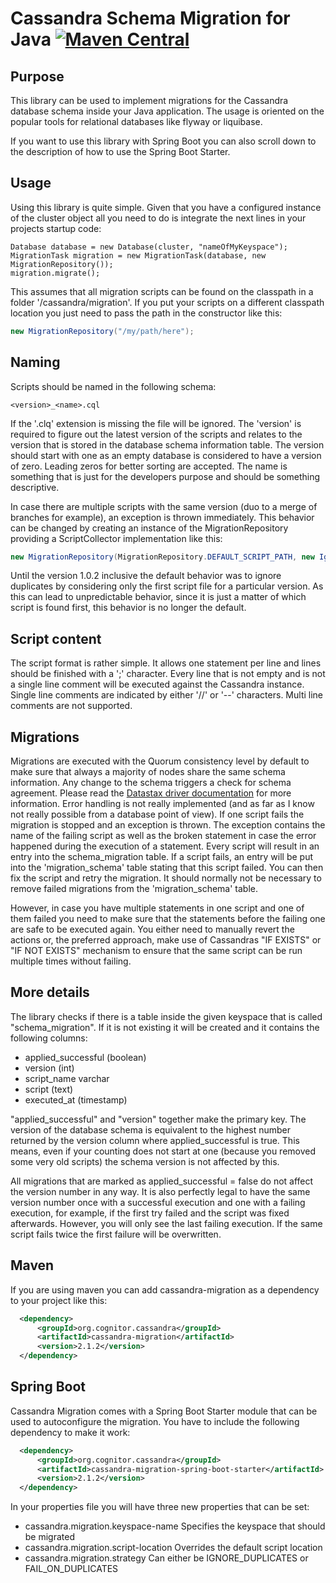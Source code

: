 # Cassandra Schema Migration for Java [![Maven Central](https://maven-badges.herokuapp.com/maven-central/org.cognitor.cassandra/cassandra-migration/badge.svg)](https://maven-badges.herokuapp.com/maven-central//org.cognitor.cassandra/cassandra-migration)

## Purpose
This library can be used to implement migrations for the Cassandra database schema inside your Java application.
The usage is oriented on the popular tools for relational databases like flyway or liquibase.

If you want to use this library with Spring Boot you can also scroll down to the description
of how to use the Spring Boot Starter.

## Usage
Using this library is quite simple. Given that you have a configured instance of the
cluster object all you need to do is integrate the next lines in your projects startup code:

```
Database database = new Database(cluster, "nameOfMyKeyspace");
MigrationTask migration = new MigrationTask(database, new MigrationRepository());
migration.migrate();
```

This assumes that all migration scripts can be found on the classpath in a folder '/cassandra/migration'.
If you put your scripts on a different classpath location you just need to pass the path in the constructor
like this:

```java
new MigrationRepository("/my/path/here");
```

## Naming
Scripts should be named in the following schema:

```
<version>_<name>.cql
```

If the '.clq' extension is missing the file will be ignored. The 'version' is required to figure out the latest
version of the scripts and relates to the version that is stored in the database schema information table.
The version should start with one as an empty database is considered to have a version of
zero. Leading zeros for better sorting are accepted.
The name is something that is just for the developers purpose and should be something descriptive.

In case there are multiple scripts with the same version (duo to a merge of branches for example),
an exception is thrown immediately. This behavior can be changed by creating an instance of the
MigrationRepository providing a ScriptCollector implementation like this:
```java
new MigrationRepository(MigrationRepository.DEFAULT_SCRIPT_PATH, new IgnoreDuplicatesCollector());
```
Until the version 1.0.2 inclusive the default behavior was to ignore duplicates by considering
only the first script file for a particular version. As this can lead to unpredictable behavior, since
it is just a matter of which script is found first, this behavior is no longer the default.

## Script content
The script format is rather simple. It allows one statement per line and lines should be finished
with a ';' character. Every line that is not empty and is not a single line comment will be executed against the Cassandra instance.
Single line comments are indicated by either '//' or '--' characters.
Multi line comments are not supported.

## Migrations
Migrations are executed with the Quorum consistency level by default to make sure that always a majority of nodes share the same schema information.
Any change to the schema triggers a check for schema agreement. Please read the [Datastax driver documentation](https://docs.datastax.com/en/developer/java-driver/3.5/manual/metadata/#schema-agreement) for more information.
Error handling is not really implemented (and as far as I know not really possible from a database point of view).
If one script fails the migration is stopped and an exception is thrown. The exception contains the name of
the failing script as well as the broken statement in case the error happened during the execution of a
statement.
Every script will result in an entry into the schema_migration table. If a script fails, an entry will be put
into the 'migration_schema' table stating that this script failed. You can then fix the script and retry the migration.
It should normally not be necessary to remove failed migrations from the 'migration_schema' table.

However, in case you have multiple statements in one script and one of them failed you need to make sure that
the statements before the failing one are safe to be executed again. You either need to manually revert
the actions or, the preferred approach, make use of Cassandras "IF EXISTS" or "IF NOT EXISTS" mechanism to
ensure that the same script can be run multiple times without failing.

## More details
The library checks if there is a table inside the given keyspace that is called "schema_migration". If it
is not existing it will be created and it contains the following columns:
* applied_successful (boolean)
* version (int)
* script_name varchar
* script (text)
* executed_at (timestamp)

"applied_successful" and "version" together make the primary key. The version of the database schema is equivalent
to the highest number returned by the version column where applied_successful is true.
This means, even if your counting does not start at one (because you removed some very old scripts)
the schema version is not affected by this.

All migrations that are marked as applied_successful = false do not affect the version number in any way. It is also
perfectly legal to have the same version number once with a successful execution and one with a failing execution,
for example, if the first try failed and the script was fixed afterwards. However, you will only see the last failing
execution. If the same script fails twice the first failure will be overwritten.

## Maven
If you are using maven you can add cassandra-migration as a dependency to your project like this:
```xml
  <dependency>
      <groupId>org.cognitor.cassandra</groupId>
      <artifactId>cassandra-migration</artifactId>
      <version>2.1.2</version>
  </dependency>
```

## Spring Boot
Cassandra Migration comes with a Spring Boot Starter module that can be used to autoconfigure
the migration. You have to include the following dependency to make it work:
```xml
  <dependency>
      <groupId>org.cognitor.cassandra</groupId>
      <artifactId>cassandra-migration-spring-boot-starter</artifactId>
      <version>2.1.2</version>
  </dependency>
```

In your properties file you will have three new properties that can be set:
* cassandra.migration.keyspace-name Specifies the keyspace that should be migrated
* cassandra.migration.script-location Overrides the default script location
* cassandra.migration.strategy Can either be IGNORE_DUPLICATES or FAIL_ON_DUPLICATES
